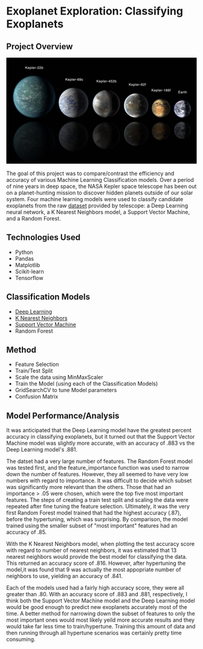 # Exoplanet Exploration: Classifying Exoplanets

## Project Overview

![](images/exoplanets.png)

The goal of this project was to compare/contrast the efficiency and accuracy of various Machine Learning Classification models. Over a period of nine years in deep space, the NASA Kepler space telescope has been out on a planet-hunting mission to discover hidden planets outside of our solar system. Four machine learning models were used to classify candidate exoplanets from the raw [dataset](data/exoplanet_data.csv) provided by telescope: a Deep Learning neural network, a K Nearest Neighbors model, a Support Vector Machine, and a Random Forest. 

## Technologies Used

- Python
- Pandas
- Matplotlib
- Scikit-learn
- Tensorflow

## Classification Models

- [Deep Learning](deep_learning.ipynb)
- [K Nearest Neighbors](knn.ipynb)
- [Support Vector Machine](svm.ipynb)
- Random Forest

## Method

- Feature Selection
- Train/Test Split
- Scale the data using MinMaxScaler
- Train the Model (using each of the Classification Models)
- GridSearchCV to tune Model parameters
- Confusion Matrix

## Model Performance/Analysis

It was anticipated that the Deep Learning model have the greatest percent accuracy in classifying exoplanets, but it turned out that the Support Vector Machine model was slightly more accurate, with an accuracy of .883 vs the Deep Learning model's .881.

The datset had a very large number of features. The Random Forest model was tested first, and the feature_importance function was used to narrow down the number of features. However, they all seemed to have very low numbers with regard to importance. It was difficult to decide which subset was significantly more relevant than the others. Those that had an importance > .05 were chosen, which were the top five most important features. The steps of creating a train test split and scaling the data were repeated after fine tuning the feature selection. Ultimately, it was the very first Random Forest model trained that had the highest accuracy (.87), before the hypertuning, which was surprising. By comparison, the model trained using the smaller subset of "most important" features had an accuracy of .85.

With the K Nearest Neighbors model, when plotting the test accuracy score with regard to number of nearest neighbors, it was estimated that 13 nearest neighbors would provide the best model for classifying the data. This returned an accuracy score of .816. However, after hypertuning the model,it was found that 9 was actually the most appopriate number of neighbors to use, yielding an accuracy of .841.

Each of the models used had a fairly high accuracy score, they were all greater than .80. With an accuracy score of .883 and .881, respectively, I think both the Support Vector Machine model and the Deep Learning model would be good enough to predict new exoplanets accurately most of the time. A better method for narrowing down the subset of features to only the most important ones would most likely yeild more accurate results and they would take far less time to train/hypertune. Training this amount of data and then running through all hypertune scenarios was certainly pretty time consuming. 



